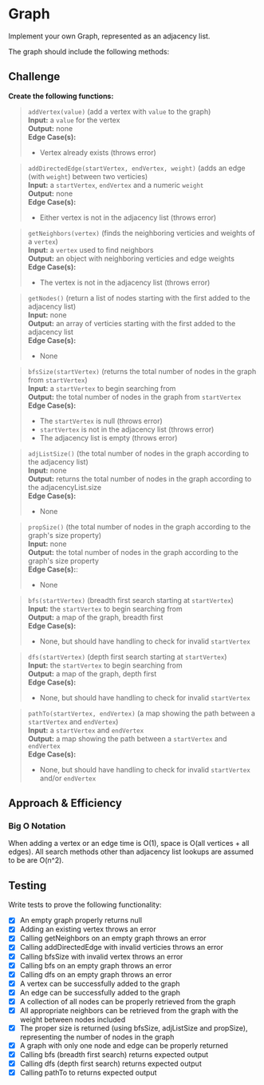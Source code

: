 # Graph

Implement your own Graph, represented as an adjacency list.

The graph should include the following methods:

## Challenge

**Create the following functions:**

>`addVertex(value)` (add a vertex with `value` to the graph)  
>**Input:** a `value` for the vertex  
>**Output:** none  
>**Edge Case(s):**
>- Vertex already exists (throws error)

>`addDirectedEdge(startVertex, endVertex, weight)` (adds an edge (with `weight`) between two verticies)  
>**Input:** a `startVertex`, `endVertex` and a numeric `weight`  
>**Output:** none  
>**Edge Case(s):**  
>- Either vertex is not in the adjacency list (throws error)

>`getNeighbors(vertex)` (finds the neighboring verticies and weights of a `vertex`)  
>**Input:** a `vertex` used to find neighbors  
>**Output:** an object with neighboring verticies and edge weights  
>**Edge Case(s):**
>- The vertex is not in the adjacency list (throws error)

>`getNodes()` (return a list of nodes starting with the first added to the adjacency list)  
>**Input:** none  
>**Output:** an array of verticies starting with the first added to the adjacency list  
>**Edge Case(s):**
>- None

>`bfsSize(startVertex)` (returns the total number of nodes in the graph from `startVertex`)  
>**Input:** a `startVertex` to begin searching from  
>**Output:** the total number of nodes in the graph from `startVertex`  
>**Edge Case(s):**
>- The `startVertex` is null (throws error)
>- `startVertex` is not in the adjacency list (throws error)
>- The adjacency list is empty (throws error)

>`adjListSize()` (the total number of nodes in the graph according to the adjacency list)  
>**Input:** none  
>**Output:** returns the total number of nodes in the graph according to the adjacencyList.size  
>**Edge Case(s):**
>- None

>`propSize()` (the total number of nodes in the graph according to the graph's size property)  
>**Input:** none  
>**Output:** the total number of nodes in the graph according to the graph's size property  
>**Edge Case(s):**:
>- None

>`bfs(startVertex)` (breadth first search starting at `startVertex`)  
>**Input:** the `startVertex` to begin searching from  
>**Output:** a map of the graph, breadth first  
>**Edge Case(s):**
>- None, but should have handling to check for invalid `startVertex`

>`dfs(startVertex)` (depth first search starting at `startVertex`)  
>**Input:** the `startVertex` to begin searching from  
>**Output:** a map of the graph, depth first  
>**Edge Case(s):**
>- None, but should have handling to check for invalid `startVertex`

>`pathTo(startVertex, endVertex)` (a map showing the path between a `startVertex` and `endVertex`)  
>**Input:** a `startVertex` and `endVertex`  
>**Output:** a map showing the path between a `startVertex` and `endVertex`  
>**Edge Case(s):**
>- None, but should have handling to check for invalid `startVertex` and/or `endVertex`

## Approach & Efficiency

### Big O Notation

When adding a vertex or an edge time is O(1), space is O(all vertices + all edges). All search methods other than adjacency list lookups are assumed to be are O(n^2).

## Testing

Write tests to prove the following functionality:

- [X] An empty graph properly returns null
- [X] Adding an existing vertex throws an error
- [X] Calling getNeighbors on an empty graph throws an error
- [X] Calling addDirectedEdge with invalid verticies throws an error
- [X] Calling bfsSize with invalid vertex throws an error
- [X] Calling bfs on an empty graph throws an error
- [X] Calling dfs on an empty graph throws an error
- [X] A vertex can be successfully added to the graph
- [X] An edge can be successfully added to the graph
- [X] A collection of all nodes can be properly retrieved from the graph
- [X] All appropriate neighbors can be retrieved from the graph with the weight between nodes included
- [X] The proper size is returned (using bfsSize, adjListSize and propSize), representing the number of nodes in the graph
- [X] A graph with only one node and edge can be properly returned
- [X] Calling bfs (breadth first search) returns expected output
- [X] Calling dfs (depth first search) returns expected output
- [X] Calling pathTo to returns expected output
